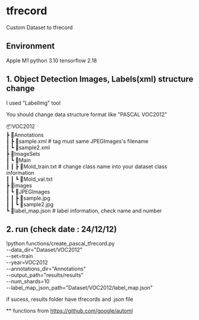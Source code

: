 # tfrecord
Custom Dataset to tfrecord

## Environment

Apple M1
python 3.10
tensorflow 2.18

## 1. Object Detection Images, Labels(xml) structure change

I used "LabelImg" tool

You should change data structure format like "PASCAL VOC2012"

📦VOC2012 \
 ┣ 📂Annotations \
 ┃ ┣ 📜sample.xml # <filename> tag must same JPEGImages's filename \
 ┃ ┗ 📜sample2.xml \
 ┣ 📂ImageSets \
 ┃ ┗ 📂Main \
 ┃ ┃ ┣ 📜Mold_train.txt # change class name into your dataset class information \
 ┃ ┃ ┗ 📜Mold_val.txt \
 ┣ 📂images \
 ┃ ┗ 📂JPEGImages \
 ┃ ┃ ┣ 📜sample.jpg \
 ┃ ┃ ┗ 📜sample2.jpg \
 ┗ 📜label_map.json # label information, check name and number

## 2. run (check date : 24/12/12)

!python functions/create_pascal_tfrecord.py \
  --data_dir="Dataset/VOC2012" \
  --set=train \
  --year=VOC2012 \
  --annotations_dir="Annotations" \
  --output_path="results/results" \
  --num_shards=10 \
  --label_map_json_path="Dataset/VOC2012/label_map.json"

if sucess, results folder have tfrecords and .json file

** functions from https://github.com/google/automl
